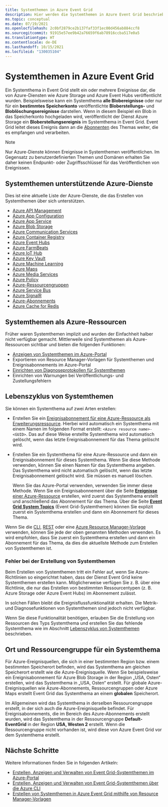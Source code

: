 ```yaml
---
title: Systemthemen in Azure Event Grid
description: Hier werden die Systemthemen in Azure Event Grid beschrieben.
ms.topic: conceptual
ms.date: 07/19/2021
ms.openlocfilehash: 2c0bf2879ce2b137faf33f1ec00d456ab884ccf8
ms.sourcegitcommit: 91915e57ee9b42a76659f6ab78916ccba517e0a5
ms.translationtype: HT
ms.contentlocale: de-DE
ms.lasthandoff: 10/15/2021
ms.locfileid: "130035104"
---
```

# <a name="system-topics-in-azure-event-grid"></a>Systemthemen in Azure Event Grid
Ein Systemthema in Event Grid stellt ein oder mehrere Ereignisse dar, die von Azure-Diensten wie Azure Storage und Azure Event Hubs veröffentlicht wurden. Beispielsweise kann ein Systemthema **alle Blobereignisse** oder nur für ein **bestimmtes Speicherkonto** veröffentlichte **Bloberstellungs-** und **Bloblöschungsereignisse** darstellen. Wenn in diesem Beispiel ein Blob in das Speicherkonto hochgeladen wird, veröffentlicht der Dienst Azure Storage ein **Bloberstellungsereignis** im Systemthema in Event Grid. Event Grid leitet dieses Ereignis dann an die [Abonnenten](event-handlers.md) des Themas weiter, die es empfangen und verarbeiten. 

> [!NOTE] 
> Nur Azure-Dienste können Ereignisse in Systemthemen veröffentlichen. Im Gegensatz zu benutzerdefinierten Themen und Domänen erhalten Sie daher keinen Endpunkt- oder Zugriffsschlüssel für das Veröffentlichen von Ereignissen.

## <a name="azure-services-that-support-system-topics"></a>Systemthemen unterstützende Azure-Dienste
Dies ist eine aktuelle Liste der Azure-Dienste, die das Erstellen von Systemthemen über sich unterstützen.

- [Azure API Management](event-schema-api-management.md)
- [Azure App Configuration](event-schema-app-configuration.md)
- [Azure App Service](event-schema-app-service.md)
- [Azure Blob Storage](event-schema-blob-storage.md)
- [Azure Communication Services](event-schema-communication-services.md) 
- [Azure Container Registry](event-schema-container-registry.md)
- [Azure Event Hubs](event-schema-event-hubs.md)
- [Azure FarmBeats](event-schema-farmbeats.md)
- [Azure IoT Hub](event-schema-iot-hub.md)
- [Azure Key Vault](event-schema-key-vault.md)
- [Azure Machine Learning](event-schema-machine-learning.md)
- [Azure Maps](event-schema-azure-maps.md)
- [Azure Media Services](event-schema-media-services.md)
- [Azure Policy](./event-schema-policy.md)
- [Azure-Ressourcengruppen](event-schema-resource-groups.md)
- [Azure Service Bus](event-schema-service-bus.md)
- [Azure SignalR](event-schema-azure-signalr.md)
- [Azure-Abonnements](event-schema-subscriptions.md)
- [Azure Cache for Redis](event-schema-azure-cache.md)

## <a name="system-topics-as-azure-resources"></a>Systemthemen als Azure-Ressourcen
Früher waren Systemthemen implizit und wurden der Einfachheit halber nicht verfügbar gemacht. Mittlerweile sind Systemthemen als Azure-Ressourcen sichtbar und bieten die folgenden Funktionen:

- [Anzeigen von Systemthemen im Azure-Portal](create-view-manage-system-topics.md#view-all-system-topics)
- Exportieren von Resource Manager-Vorlagen für Systemthemen und Ereignisabonnements im Azure-Portal
- [Einrichten von Diagnoseprotokollen für Systemthemen](enable-diagnostic-logs-topic.md#enable-diagnostic-logs-for-a-system-topic)
- Einrichten von Warnungen bei Veröffentlichungs- und Zustellungsfehlern 

## <a name="lifecycle-of-system-topics"></a>Lebenszyklus von Systemthemen
Sie können ein Systemthema auf zwei Arten erstellen: 

- Erstellen Sie ein [Ereignisabonnement für eine Azure-Ressource als Erweiterungsressource](/rest/api/eventgrid/version2020-06-01/eventsubscriptions/createorupdate). Hierbei wird automatisch ein Systemthema mit einem Namen im folgenden Format erstellt: `<Azure resource name>-<GUID>`. Das auf diese Weise erstellte Systemthema wird automatisch gelöscht, wenn das letzte Ereignisabonnement für das Thema gelöscht wird. 
- Erstellen Sie ein Systemthema für eine Azure-Ressource und dann ein Ereignisabonnement für dieses Systemthema. Wenn Sie diese Methode verwenden, können Sie einen Namen für das Systemthema angeben. Das Systemthema wird nicht automatisch gelöscht, wenn das letzte Ereignisabonnement gelöscht wird. Sie müssen es manuell löschen. 

    Wenn Sie das Azure-Portal verwenden, verwenden Sie immer diese Methode. Wenn Sie ein Ereignisabonnement über die Seite [**Ereignisse** einer Azure-Ressource](blob-event-quickstart-portal.md#subscribe-to-the-blob-storage) erstellen, wird zuerst das Systemthema erstellt und anschließend das Abonnement für das Thema. Über die Seite [**Event Grid System Topics**](create-view-manage-system-topics.md#create-a-system-topic) (Event Grid-Systemthemen) können Sie explizit zuerst ein Systemthema erstellen und dann ein Abonnement für dieses Thema. 

Wenn Sie die [CLI](create-view-manage-system-topics-cli.md), [REST](/rest/api/eventgrid/version2020-06-01/eventsubscriptions/createorupdate) oder eine [Azure Resource Manager-Vorlage](create-view-manage-system-topics-arm.md) verwenden, können Sie jede der oben genannten Methoden verwenden. Es wird empfohlen, dass Sie zuerst ein Systemthema erstellen und dann ein Abonnement für das Thema, da dies die aktuellste Methode zum Erstellen von Systemthemen ist.

### <a name="failure-to-create-system-topics"></a>Fehler bei der Erstellung von Systemthemen
Beim Erstellen von Systemthemen tritt ein Fehler auf, wenn Sie Azure-Richtlinien so eingerichtet haben, dass der Dienst Event Grid keine Systemthemen erstellen kann. Möglicherweise verfügen Sie z. B. über eine Richtlinie, die nur das Erstellen von bestimmten Ressourcentypen (z. B. Azure Storage oder Azure Event Hubs) im Abonnement zulässt. 

In solchen Fällen bleibt die Ereignisflussfunktionalität erhalten. Die Metrik- und Diagnosefunktionen von Systemthemen sind jedoch nicht verfügbar.

Wenn Sie diese Funktionalität benötigen, erlauben Sie die Erstellung von Ressourcen des Typs Systemthema und erstellen Sie das fehlende Systemthema wie im Abschnitt [Lebenszyklus von Systemthemen](#lifecycle-of-system-topics) beschrieben.

## <a name="location-and-resource-group-for-a-system-topic"></a>Ort und Ressourcengruppe für ein Systemthema
Für Azure-Ereignisquellen, die sich in einer bestimmten Region bzw. einem bestimmten Speicherort befinden, wird das Systemthema am gleichen Speicherort erstellt wie die Azure-Ereignisquelle. Wenn Sie beispielsweise ein Ereignisabonnement für Azure Blob Storage in der Region „USA, Osten“ erstellen, wird das Systemthema in „USA, Osten“ erstellt. Für globale Azure-Ereignisquellen wie Azure-Abonnements, Ressourcengruppen oder Azure Maps erstellt Event Grid das Systemthema an einem **globalen** Speicherort. 

Im Allgemeinen wird das Systemthema in derselben Ressourcengruppe erstellt, in der sich auch die Azure-Ereignisquelle befindet. Für Ereignisabonnements, die im Bereich des Azure-Abonnements erstellt wurden, wird das Systemthema in der Ressourcengruppe **Default-EventGrid** in der Region **USA, Westen 2** erstellt. Wenn die Ressourcengruppe nicht vorhanden ist, wird diese von Azure Event Grid vor dem Systemthema erstellt. 

## <a name="next-steps"></a>Nächste Schritte
Weitere Informationen finden Sie in folgenden Artikeln: 

- [Erstellen, Anzeigen und Verwalten von Event Grid-Systemthemen im Azure-Portal](create-view-manage-system-topics.md)
- [Erstellen, Anzeigen und Verwalten von Event Grid-Systemthemen über die Azure CLI](create-view-manage-system-topics-cli.md)
- [Erstellen von Systemthemen in Azure Event Grid mithilfe von Resource Manager-Vorlagen](create-view-manage-system-topics-arm.md)
